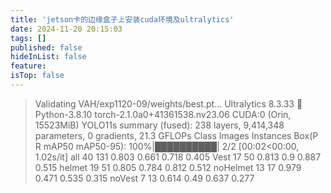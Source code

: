 ```yaml
---
title: 'jetson卡的边缘盒子上安装cuda环境及ultralytics'
date: 2024-11-20 20:15:03
tags: []
published: false
hideInList: false
feature: 
isTop: false
---
```

>Validating VAH/exp1120-09/weights/best.pt...
Ultralytics 8.3.33 🚀 Python-3.8.10 torch-2.1.0a0+41361538.nv23.06 CUDA:0 (Orin, 15523MiB)
YOLO11s summary (fused): 238 layers, 9,414,348 parameters, 0 gradients, 21.3 GFLOPs
                 Class     Images  Instances      Box(P          R      mAP50  mAP50-95): 100%|██████████| 2/2 [00:02<00:00,  1.02s/it]
                   all         40        131      0.803      0.661      0.718      0.405
                  Vest         17         50      0.813        0.9      0.887      0.515
                helmet         19         51      0.805      0.784      0.812      0.512
              noHelmet         13         17      0.979      0.471      0.535      0.315
                noVest          7         13      0.614       0.49      0.637      0.277
